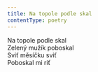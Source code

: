 ```yaml
---
title: Na topole podle skal
contentType: poetry
---
```


<section>

Na topole podle skal  
Zelený mužík poboskal  
Sviť měsíčku sviť  
Poboskal mi riť

</section>
